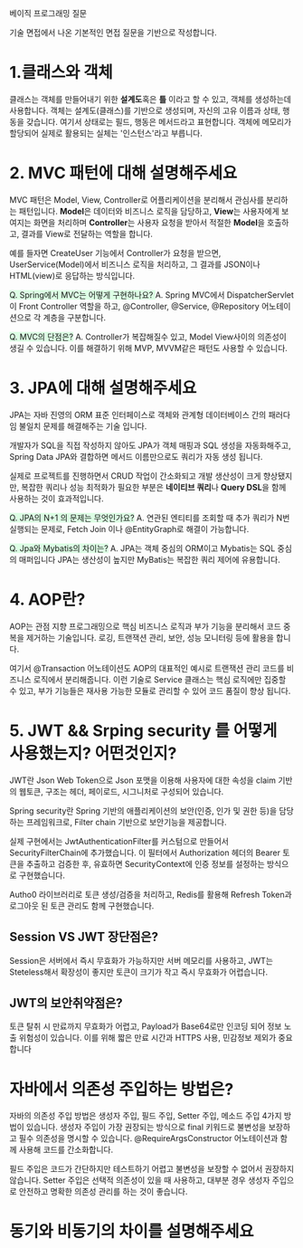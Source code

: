 베이직 프로그래밍 질문

기술 면접에서 나온 기본적인 면접 질문을 기반으로 작성합니다.

# 1.클래스와 객체
클래스는 객체를 만들어내기 위한 **설계도**혹은 **틀** 이라고 할 수 있고, 객체를 생성하는데 사용합니다.
객체는 설계도(클래스)를 기반으로 생성되며, 자신의 고유 이름과 상태, 행동을 갖습니다.
여기서 상태로는 필드, 행동은 메서드라고 표현합니다.
객체에 메모리가 할당되어 실제로 활용되는 실체는 '인스턴스'라고 부릅니다.

# 2. MVC 패턴에 대해 설명해주세요
MVC 패턴은 Model, View, Controller로 어플리케이션을 분리해서 관심사를 분리하는 패턴입니다.
**Model**은 데이터와 비즈니스 로직을 담당하고, **View**는 사용자에게 보여지는 화면을 처리하며
**Controller**는 사용자 요청을 받아서 적절한 **Model**을 호출하고, 결과를 View로 전달하는 역할을 합니다.

예를 들자면 CreateUser 기능에서 Controller가 요청을 받으면, UserService(Model)에서 비즈니스 로직을 처리하고,
그 결과를 JSON이나 HTML(view)로 응답하는 방식입니다.

<span style="background-color:#DCFFE4"> 
Q. Spring에서 MVC는 어떻게 구현하나요? </span>
A. Spring MVC에서 DispatcherServlet이 Front Controller 역할을 하고, 
@Controller, @Service, @Repository 어노테이션으로 각 계층을 구분합니다.


<span style="background-color:#DCFFE4"> Q. MVC의 단점은?</span>
A. Controller가 복잡해질수 있고, Model View사이의 의존성이 생길 수 있습니다.
이를 해결하기 위해 MVP, MVVM같은 패턴도 사용할 수 있습니다.

# 3. JPA에 대해 설명해주세요
JPA는 자바 진영의 ORM 표준 인터페이스로 객체와 관계형 데이터베이스 간의 패러다임 불일치 문제를 해결해주는 기술 입니다.

개발자가 SQL을 직접 작성하지 않아도 JPA가 객체 매핑과 SQL 생성을 자동화해주고,
Spring Data JPA와 결합하면 메서드 이름만으로도 쿼리가 자동 생성 됩니다.

실제로 프로젝트를 진행하면서 CRUD 작업이 간소화되고 개발 생산성이 크게 향상됐지만,
복잡한 쿼리나 성능 최적화가 필요한 부분은 **네이티브 쿼리**나 **Query DSL**을 함께 사용하는 것이 효과적입니다.

<span style="background-color:#DCFFE4"> Q. JPA의 N+1 의 문제는 무엇인가요?</span>
A. 연관된 엔티티를 조회할 때 추가 쿼리가 N번 실행되는 문제로,
Fetch Join 이나 @EntityGraph로 해결이 가능합니다.

<span style="background-color:#DCFFE4"> Q. Jpa와 Mybatis의 차이는?</span>
A. JPA는 객체 중심의 ORM이고 Mybatis는 SQL 중심의 매퍼입니다
JPA는 생산성이 높지만 MyBatis는 복잡한 쿼리 제어에 유용합니다.

# 4. AOP란?
AOP는 관점 지향 프로그래밍으로 핵심 비즈니스 로직과 부가 기능을 분리해서 코드 중복을 제거하는 기술입니다.
로깅, 트랜잭션 관리, 보안, 성능 모니터링 등에 활용을 합니다.

여기서 @Transaction 어노테이션도 AOP의 대표적인 예시로 트랜잭션 관리 코드를 비즈니스 로직에서 분리해줍니다.
이런 기술로 Service 클래스는 핵심 로직에만 집중할 수 있고, 부가 기능들은 재사용 가능한 모듈로 관리할 수 있어 코드 품질이 향상 됩니다.

# 5. JWT && Srping security 를 어떻게 사용했는지? 어떤것인지?

JWT란 Json Web Token으로 Json 포맷을 이용해 사용자에 대한 속성을 claim 기반의 웹토큰, 구조는 헤더, 페이로드, 시그니처로 구성되어 있습니다.

Spring security란 Spring 기반의 애플리케이션의 보안(인증, 인가 및 권한 등)을 담당하는 프레임워크로, Filter chain 기반으로 보안기능을 제공합니다.

실제 구현에서는 JwtAuthenticationFilter를 커스텀으로 만들어서 SecurityFilterChain에 추가했습니다.
이 필터에서 Authorization 헤더의 Bearer 토큰을 추출하고 검증한 후, 유효하면 SecurityContext에 인증 정보를 설정하는 방식으로 구현했습니다.

Autho0 라이브러리로 토큰 생성/검증을 처리하고, Redis를 활용해 Refresh Token과 로그아웃 된 토큰 관리도 함께 구현했습니다.

## Session VS JWT 장단점은?
Session은 서버에서 즉시 무효화가 가능하지만 서버 메모리를 사용하고, JWT는 Steteless해서 확장성이 좋지만 토큰이 크기가 작고 즉시 무효화가 어렵습니다.

## JWT의 보안취약점은?
토큰 탈취 시 만료까지 무효화가 어렵고, Payload가 Base64로만 인코딩 되어 정보 노출 위험성이 있습니다.
이를 위해 짧은 만료 시간과 HTTPS 사용, 민감정보 제외가 중요합니다

# 자바에서 의존성 주입하는 방법은?
자바의 의존성 주입 방법은 생성자 주입, 필드 주입, Setter 주입, 메소드 주입 4가지 방법이 있습니다.
생성자 주입이 가장 권장되는 방식으로 final 키워드로 불변성을 보장하고 필수 의존성을 명시할 수 있습니다.
@RequireArgsConstructor 어노테이션과 함께 사용해 코드를 간소화합니다.

필드 주입은 코드가 간단하지만 테스트하기 어렵고 불변성을 보장할 수 없어서 권장하지 않습니다.
Setter 주입은 선택적 의존성이 있을 때 사용하고, 대부분 경우 생성자 주입으로 안전하고 명확한 의존성 관리를 하는 것이 좋습니다.


# 동기와 비동기의 차이를 설명해주세요

